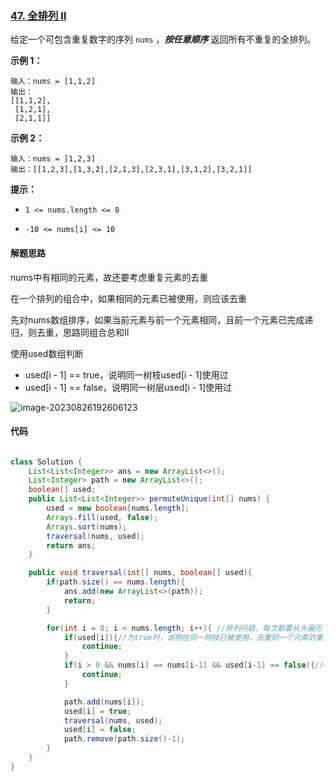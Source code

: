 ### [47. 全排列 II](https://leetcode.cn/problems/permutations-ii/)

给定一个可包含重复数字的序列 `nums` ，***按任意顺序*** 返回所有不重复的全排列。

 

**示例 1：**

```
输入：nums = [1,1,2]
输出：
[[1,1,2],
 [1,2,1],
 [2,1,1]]
```

**示例 2：**

```
输入：nums = [1,2,3]
输出：[[1,2,3],[1,3,2],[2,1,3],[2,3,1],[3,1,2],[3,2,1]]
```

 

**提示：**

- `1 <= nums.length <= 8`

- `-10 <= nums[i] <= 10`

  

#### 解题思路

nums中有相同的元素，故还要考虑重复元素的去重

在一个排列的组合中，如果相同的元素已被使用，则应该去重

先对nums数组排序，如果当前元素与前一个元素相同，且前一个元素已完成递归，则去重，思路同组合总和II

使用used数组判断

- used[i - 1] == true，说明同一树枝used[i - 1]使用过
- used[i - 1] == false，说明同一树层used[i - 1]使用过

![image-20230826192606123](https://palepics.oss-cn-guangzhou.aliyuncs.com/img/image-20230826192606123.png)





#### 代码

```java

class Solution {
    List<List<Integer>> ans = new ArrayList<>();
    List<Integer> path = new ArrayList<>();
    boolean[] used;
    public List<List<Integer>> permuteUnique(int[] nums) {
        used = new boolean[nums.length];
        Arrays.fill(used, false);
        Arrays.sort(nums);
        traversal(nums, used);
        return ans;
    }

    public void traversal(int[] nums, boolean[] used){
        if(path.size() == nums.length){
            ans.add(new ArrayList<>(path));
            return;
        }

        for(int i = 0; i < nums.length; i++){ //排列问题，每次都要从头遍历
            if(used[i]){//为true时，说明在同一树枝已被使用，去重同一个元素的重复选择
                continue;
            }
            if(i > 0 && nums[i] == nums[i-1] && used[i-1] == false){//和前一个相同且前一个为false,说明同层被使用过，用于去除重复的排列组合
                continue;
            }

            path.add(nums[i]);
            used[i] = true;
            traversal(nums, used);
            used[i] = false;
            path.remove(path.size()-1);
        }
    }
}
```

